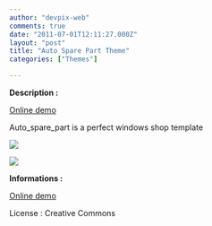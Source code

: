 ```yaml
---
author: "devpix-web"
comments: true
date: "2011-07-01T12:11:27.000Z"
layout: "post"
title: "Auto Spare Part Theme"
categories: ["Themes"]

---
```

**Description :**

[Online demo](http://silexprod.com/silex_cifacom20102011/?/auto_spare_part)

[ ](http://preprod.webschoolfactory.com/labo/2010-2011/silex/silex_server/?/musicmania)

Auto_spare_part is a perfect windows shop template

![](https://www.silexlabs.org/wp-content/uploads/2011/07/auto_spare_part.jpg)

![](https://www.silexlabs.org/wp-content/uploads/2011/07/auto_spare_part2.jpg)

**Informations :**

[Online demo](http://preprod.webschoolfactory.com/labo/2010-2011/silex/silex_server/?/auto_spare_part)

License : Creative Commons


